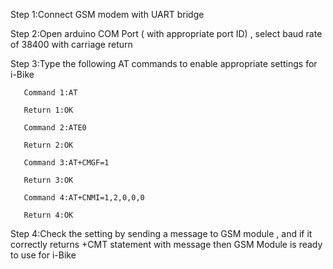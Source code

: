Step 1:Connect GSM modem with UART bridge

Step 2:Open arduino COM Port ( with appropriate port ID) , select baud rate of 38400 with carriage return 

Step 3:Type the following AT commands to enable appropriate settings for i-Bike
       
       Command 1:AT
       
       Return 1:OK
       
       Command 2:ATE0
       
       Return 2:OK
       
       Command 3:AT+CMGF=1
       
       Return 3:OK
       
       Command 4:AT+CNMI=1,2,0,0,0
       
       Return 4:OK

Step 4:Check the setting by sending a message to GSM module , and if it correctly returns +CMT statement with message then GSM 
       Module is ready to use for i-Bike
